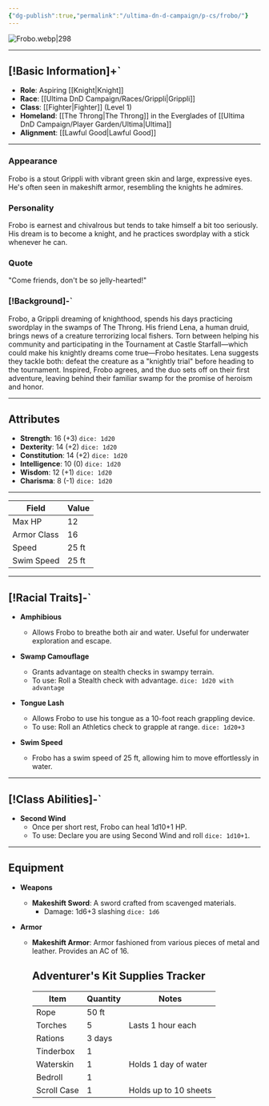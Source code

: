 ```yaml
---
{"dg-publish":true,"permalink":"/ultima-dn-d-campaign/p-cs/frobo/"}
---
```


![Frobo.webp|298](/img/user/Life%20Admin/Assets/Frobo.webp)

---

## [!Basic Information]+`

- **Role**: Aspiring [[Knight\|Knight]]
- **Race**: [[Ultima DnD Campaign/Races/Grippli\|Grippli]]
- **Class**: [[Fighter\|Fighter]] (Level 1)
- **Homeland**: [[The Throng\|The Throng]] in the Everglades of [[Ultima DnD Campaign/Player Garden/Ultima\|Ultima]]
- **Alignment**: [[Lawful Good\|Lawful Good]]

---

### Appearance

Frobo is a stout Grippli with vibrant green skin and large, expressive eyes. He's often seen in makeshift armor, resembling the knights he admires.

### Personality

Frobo is earnest and chivalrous but tends to take himself a bit too seriously. His dream is to become a knight, and he practices swordplay with a stick whenever he can.

### Quote

"Come friends, don't be so jelly-hearted!"

### [!Background]-`

Frobo, a Grippli dreaming of knighthood, spends his days practicing swordplay in the swamps of The Throng. His friend Lena, a human druid, brings news of a creature terrorizing local fishers. Torn between helping his community and participating in the Tournament at Castle Starfall—which could make his knightly dreams come true—Frobo hesitates. Lena suggests they tackle both: defeat the creature as a "knightly trial" before heading to the tournament. Inspired, Frobo agrees, and the duo sets off on their first adventure, leaving behind their familiar swamp for the promise of heroism and honor.

---

## Attributes

- **Strength**: 16 (+3) `dice: 1d20`
- **Dexterity**: 14 (+2) `dice: 1d20`
- **Constitution**: 14 (+2) `dice: 1d20`
- **Intelligence**: 10 (0) `dice: 1d20`
- **Wisdom**: 12 (+1) `dice: 1d20`
- **Charisma**: 8 (-1) `dice: 1d20`

---

| Field       | Value                      |
| ----------- | -------------------------- |
| Max HP      | 12                         |
| Armor Class | 16                         |
| Speed       | 25 ft                      |
| Swim Speed  | 25 ft                      |

---

## [!Racial Traits]-`

- **Amphibious**
  - Allows Frobo to breathe both air and water. Useful for underwater exploration and escape.

- **Swamp Camouflage**
  - Grants advantage on stealth checks in swampy terrain.
  - To use: Roll a Stealth check with advantage. `dice: 1d20 with advantage`

- **Tongue Lash**
  - Allows Frobo to use his tongue as a 10-foot reach grappling device.
  - To use: Roll an Athletics check to grapple at range. `dice: 1d20+3`

- **Swim Speed**
  - Frobo has a swim speed of 25 ft, allowing him to move effortlessly in water.

---

## [!Class Abilities]-`

- **Second Wind**
  - Once per short rest, Frobo can heal 1d10+1 HP.
  - To use: Declare you are using Second Wind and roll `dice: 1d10+1`.

---

## Equipment

- **Weapons**
  - **Makeshift Sword**: A sword crafted from scavenged materials.
    - Damage: 1d6+3 slashing `dice: 1d6`

- **Armor**
  - **Makeshift Armor**: Armor fashioned from various pieces of metal and leather. Provides an AC of 16.

	
	## Adventurer's Kit Supplies Tracker
	
	| Item        | Quantity | Notes                  |
	| ----------- | -------- | ---------------------- |
	| Rope        | 50 ft    |                         |
	| Torches     | 5        | Lasts 1 hour each      |
	| Rations     | 3 days   |                         |
	| Tinderbox   | 1        |                         |
	| Waterskin   | 1        | Holds 1 day of water   |
	| Bedroll     | 1        |                         |
	| Scroll Case | 1        | Holds up to 10 sheets  |
	
